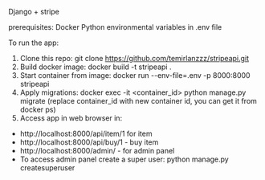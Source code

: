 Django + stripe

prerequisites:
Docker
Python
environmental variables in .env file

To run the app:
1. Clone this repo: git clone https://github.com/temirlanzzz/stripeapi.git
2. Build docker image: docker build -t stripeapi .
3. Start container from image: docker run --env-file=.env -p 8000:8000 stripeapi
4. Apply migrations: docker exec -it <container_id> python manage.py migrate (replace container_id with new container id, you can get it from docker ps)
5. Access app in web browser in:
 - http://localhost:8000/api/item/1 for item
 - http://localhost:8000/api/buy/1 - buy item
 - http://localhost:8000/admin/ - for admin panel 
 - To access admin panel create a super user: python manage.py createsuperuser



